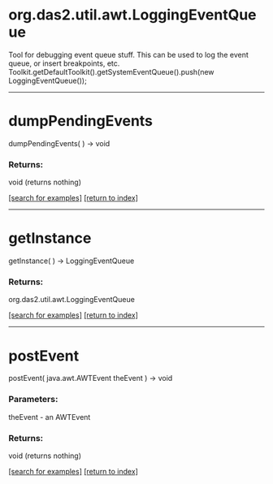 # org.das2.util.awt.LoggingEventQueue

Tool for debugging event queue stuff.  This can be used to log the event
 queue, or insert breakpoints, etc.
 Toolkit.getDefaultToolkit().getSystemEventQueue().push(new LoggingEventQueue());

***
<a name="dumpPendingEvents"></a>
# dumpPendingEvents
dumpPendingEvents(  ) &rarr; void



### Returns:
void (returns nothing)


<a href="https://github.com/autoplot/dev/search?q=dumpPendingEvents&unscoped_q=dumpPendingEvents">[search for examples]</a>
<a href="https://github.com/autoplot/documentation/blob/master/javadoc/index-all.md">[return to index]</a>

***
<a name="getInstance"></a>
# getInstance
getInstance(  ) &rarr; LoggingEventQueue



### Returns:
org.das2.util.awt.LoggingEventQueue


<a href="https://github.com/autoplot/dev/search?q=getInstance&unscoped_q=getInstance">[search for examples]</a>
<a href="https://github.com/autoplot/documentation/blob/master/javadoc/index-all.md">[return to index]</a>

***
<a name="postEvent"></a>
# postEvent
postEvent( java.awt.AWTEvent theEvent ) &rarr; void



### Parameters:
theEvent - an AWTEvent

### Returns:
void (returns nothing)


<a href="https://github.com/autoplot/dev/search?q=postEvent&unscoped_q=postEvent">[search for examples]</a>
<a href="https://github.com/autoplot/documentation/blob/master/javadoc/index-all.md">[return to index]</a>


